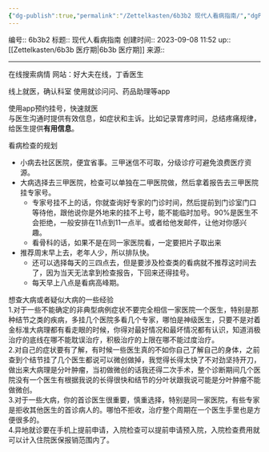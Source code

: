 ```yaml
---
{"dg-publish":true,"permalink":"/Zettelkasten/6b3b2 现代人看病指南/","dgPassFrontmatter":true}
---
```


编号:: 6b3b2
标题:: 现代人看病指南
创建时间:: 2023-09-08 11:52
up:: [[Zettelkasten/6b3b 医疗期\|6b3b 医疗期]]
来源:: 

---
在线搜索病情
网站：好大夫在线，丁香医生

线上就医，确认科室
使用就诊问问、药品助理等app

使用app预约挂号，快速就医  
与医生沟通时提供有效信息，如症状和主诉。比如记录胃疼时间，总结疼痛规律，给医生提供**有用信息**。

看病检查的规划
- 小病去社区医院，便宜省事。三甲迷信不可取，分级诊疗可避免浪费医疗资源。
- 大病选择去三甲医院，检查可以单独在二甲医院做，然后拿着报告去三甲医院挂专家号。
	- 专家号挂不上的话，你就查询好专家的门诊时间，然后提前到门诊室门口等待他，跟他说你是外地来的挂不上号，能不能临时加号。90%是医生不会拒绝，一般安排在11点到11一点半。或者给他发邮件，让他对你感兴趣。
	- 看骨科的话，如果不是在同一家医院看，一定要把片子取出来
- 推荐周末早上去，老年人少，所以排队快。
	- 还可以选择每天的三四点去，但是要涉及检查类的看病就不推荐这时间去了，因为当天无法拿到检查报告，下回来还得挂号。
	- 每天早上八点是看病高峰期。

想查大病或者疑似大病的一些经验  
1.对于一些不能确定的非典型病例症状不要完全相信一家医院一个医生，特别是那种结节之类的疾病，多挂几个医院多看几个专家，哪怕是神级医生，只要不是对着金标准大病理都有看走眼的时候，你得对最好情况和最坏情况都有认识，知道消极治疗的底线在哪不能耽误治疗，积极治疗的上限在哪不能过度治疗。  
2.对自己的症状要有了解，有时候一些医生真的不如你自己了解自己的身体，之前查到个结节挂了几个医生都说可以微创做掉，我觉得长得太快了不对劲坚持开刀，做出来大病理是分叶肿瘤，当初做微创的话我还得二次手术，整个诊断期间几个医院没有一个医生有根据我说的长得很快和结节的分叶状跟我说可能是分叶肿瘤不能做微创。  
3.对于一些大病，你的首诊医生很重要，慎重选择，特别是同一家医院，有些专家是拒收其他医生的首诊病人的。哪怕不拒收，治疗整个周期在一个医生手里也是方便很多的。  
4.异地就诊要在手机上提前申请，入院检查可以提前申请预入院，入院检查费用就可以计入住院医保报销范围内了。